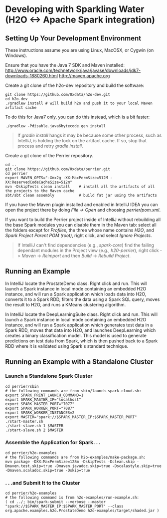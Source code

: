 # Developing with Sparkling Water (H2O <-> Apache Spark integration)

## Setting Up Your Development Environment

These instructions assume you are using Linux, MacOSX, or Cygwin (on Windows).

Ensure that you have the Java 7 SDK and Maven installed:
http://www.oracle.com/technetwork/java/javase/downloads/jdk7-downloads-1880260.html
http://maven.apache.org

Create a git clone of the h2o-dev repository and build the software:

    git clone https://github.com/0xdata/h2o-dev.git
    cd h2o-dev
    ./gradlew install # will build h2o and push it to your local Maven artifact cache
    
To do this for Java7 only, you can do this instead, which is a bit faster:

    ./gradlew -Pdisable.java6bytecode.gen install



>If *gradle install* hangs it may be because some other process, such as IntelliJ, is holding the lock on the artifact cache.  If so, stop that process and retry *gradle install*.

Create a git clone of the Perrier repository.

    cd ..
    git clone https://github.com/0xdata/perrier.git
    cd perrier
    export MAVEN_OPTS="-Xmx2g -XX:MaxPermSize=512M -XX:ReservedCodeCacheSize=512m"
    mvn -DskipTests clean install    # install all the artifacts of all the projects to the Maven cache
    sbt/sbt clean assembly           # build fat jar using the artifacts
    
If you have the Maven plugin installed and enabled in IntelliJ IDEA you can open the project there by doing *File ->  Open* and choosing *perrier/pom.xml*.

If you want to build the Perrier project inside of IntelliJ without rebuilding all the base Spark modules you can disable them in the Maven tab: select all the folders except for *Profiles*, the three whose name contains *H2O*, and *Spark Project Parent POM (root)*, right click, and select *Ignore Projects*.

>If IntelliJ can't find dependencies (e.g., *spark-core*) find the failing dependant modules in the Project view (e.g., *h20-perrier*), right click -> *Maven* -> *Reimport* and then *Build* -> *Rebuild Project*.

## Running an Example

In IntelliJ locate the ProstateDemo class.  Right click and run.  This will launch a Spark instance in local mode containing an embedded H2O instance, and will run a Spark application which loads data into H2O, converts it to a Spark RDD, filters the data using a Spark SQL query, moves the result to H2O, and runs a KMeans clustering algorithm.

In IntelliJ locate the DeepLearningSuite class.  Right click and run.  This will launch a Spark instance in local mode containing an embedded H2O instance, and will run a Spark application which generates test data in a Spark RDD, moves that data into H2O, and launches DeepLearning which creates a binary classification model.  This model is used to generate predictions on test data from Spark, which is then pushed back to a Spark RDD where it is validated using Spark's standard technique.

## Running an Example with a Standalone Cluster

### Launch a Standalone Spark Cluster

    cd perrier/sbin
    # the following commands are from sbin/launch-spark-cloud.sh:
    export SPARK_PRINT_LAUNCH_COMMAND=1
    export SPARK_MASTER_IP="localhost"
    export SPARK_MASTER_PORT="7077"
    export SPARK_WORKER_PORT="7087"
    export SPARK_WORKER_INSTANCES=2
    export MASTER="spark://$SPARK_MASTER_IP:$SPARK_MASTER_PORT"
    ./start-master.sh 
    ./start-slave.sh 1 $MASTER
    ./start-slave.sh 2 $MASTER

### Assemble the Application for Spark. . .
    
    cd perrier/h2o-examples
    # the following commands are from h2o-examples/make-package.sh:
    mvn package -DXX:MaxPermSize=128m -DskipTests -Dclean.skip -Dmaven.test.skip=true -Dmaven.javadoc.skip=true -Dscalastyle.skip=true -Dmaven.scaladoc.skip=true -Dskip=true
    
    
### . . .and Submit It to the Cluster

    cd perrier/h2o-examples
    # the following command is from h2o-examples/run-example.sh:
    ( cd ../; bin/spark-submit --verbose --master "spark://$SPARK_MASTER_IP:$SPARK_MASTER_PORT" --class org.apache.examples.h2o.ProstateDemo h2o-examples/target/shaded.jar )
    
    
